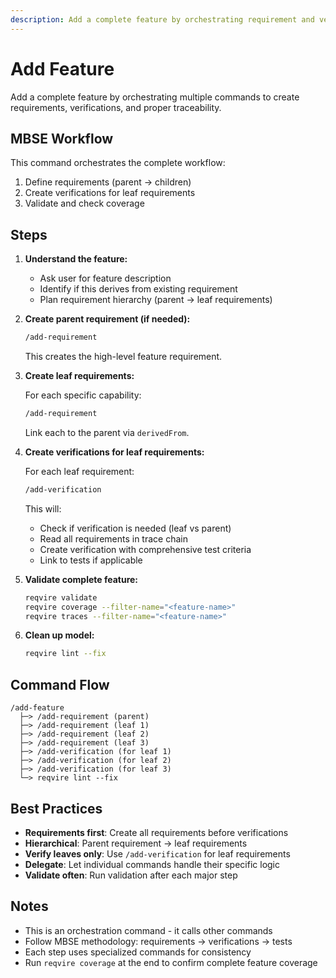 ```yaml
---
description: Add a complete feature by orchestrating requirement and verification creation following MBSE workflow
---
```


# Add Feature

Add a complete feature by orchestrating multiple commands to create requirements, verifications, and proper traceability.

## MBSE Workflow

This command orchestrates the complete workflow:
1. Define requirements (parent → children)
2. Create verifications for leaf requirements
3. Validate and check coverage

## Steps

1. **Understand the feature:**
   - Ask user for feature description
   - Identify if this derives from existing requirement
   - Plan requirement hierarchy (parent → leaf requirements)

2. **Create parent requirement (if needed):**
   ```bash
   /add-requirement
   ```

   This creates the high-level feature requirement.

3. **Create leaf requirements:**

   For each specific capability:
   ```bash
   /add-requirement
   ```

   Link each to the parent via `derivedFrom`.

4. **Create verifications for leaf requirements:**

   For each leaf requirement:
   ```bash
   /add-verification
   ```

   This will:
   - Check if verification is needed (leaf vs parent)
   - Read all requirements in trace chain
   - Create verification with comprehensive test criteria
   - Link to tests if applicable

5. **Validate complete feature:**
   ```bash
   reqvire validate
   reqvire coverage --filter-name="<feature-name>"
   reqvire traces --filter-name="<feature-name>"
   ```

6. **Clean up model:**
   ```bash
   reqvire lint --fix
   ```

## Command Flow

```
/add-feature
  ├─> /add-requirement (parent)
  ├─> /add-requirement (leaf 1)
  ├─> /add-requirement (leaf 2)
  ├─> /add-requirement (leaf 3)
  ├─> /add-verification (for leaf 1)
  ├─> /add-verification (for leaf 2)
  ├─> /add-verification (for leaf 3)
  └─> reqvire lint --fix
```

## Best Practices

- **Requirements first**: Create all requirements before verifications
- **Hierarchical**: Parent requirement → leaf requirements
- **Verify leaves only**: Use `/add-verification` for leaf requirements
- **Delegate**: Let individual commands handle their specific logic
- **Validate often**: Run validation after each major step

## Notes

- This is an orchestration command - it calls other commands
- Follow MBSE methodology: requirements → verifications → tests
- Each step uses specialized commands for consistency
- Run `reqvire coverage` at the end to confirm complete feature coverage
